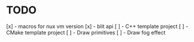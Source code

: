 # TODO

[x] - macros for nux vm version
[x] - blit api
[ ] - C++ template project
[ ] - CMake template project
[ ] - Draw primitives
[ ] - Draw fog effect
